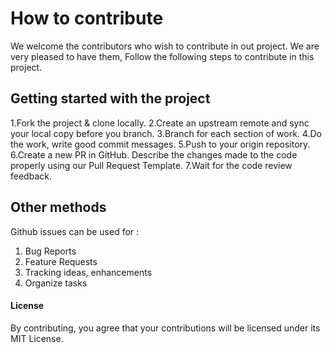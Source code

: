 # How to contribute

We welcome the contributors who wish to contribute in out project. We are very pleased to have them,
Follow the following steps to contribute in this project.

## Getting started with the project
1.Fork the project & clone locally.
2.Create an upstream remote and sync your local copy before you branch.
3.Branch for each section of work.
4.Do the work, write good commit messages.
5.Push to your origin repository.
6.Create a new PR in GitHub. Describe the changes made to the code properly using our Pull Request Template.
7.Wait for the code review feedback.

## Other methods

Github issues can be used for :

1. Bug Reports
2. Feature Requests
3. Tracking ideas, enhancements
4. Organize tasks

#### License
By contributing, you agree that your contributions will be licensed under its MIT License.
  
